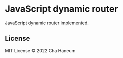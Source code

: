 # JavaScript dynamic router
JavaScript dynamic router implemented.

## License
MIT License &copy; 2022 Cha Haneum